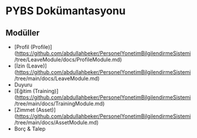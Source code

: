 # PYBS Dokümantasyonu

## Modüller

- [Profil (Profile)](https://github.com/abdullahbeker/PersonelYonetimBilgilendirmeSistemi
/tree/LeaveModule/docs/ProfileModule.md)
- [İzin (Leave)](https://github.com/abdullahbeker/PersonelYonetimBilgilendirmeSistemi
/tree/main/docs/LeaveModule.md)
- Duyuru
- [Eğitim (Training)](https://github.com/abdullahbeker/PersonelYonetimBilgilendirmeSistemi
/tree/main/docs/TrainingModule.md)
- [Zimmet (Asset)](https://github.com/abdullahbeker/PersonelYonetimBilgilendirmeSistemi
/tree/main/docs/AssetModule.md)
- Borç & Talep
